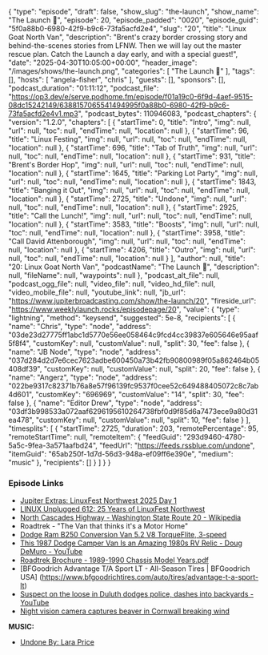 {
  "type": "episode",
  "draft": false,
  "show_slug": "the-launch",
  "show_name": "The Launch 🚀",
  "episode": 20,
  "episode_padded": "0020",
  "episode_guid": "5f0a88b0-6980-42f9-b9c6-73fa5acfd2e4",
  "slug": "20",
  "title": "Linux Goat North Van",
  "description": "Brent's crazy border crossing story and behind-the-scenes stories from LFNW. Then we will lay out the master rescue plan. Catch the Launch a day early, and with a special guest!",
  "date": "2025-04-30T10:05:00+00:00",
  "header_image": "/images/shows/the-launch.png",
  "categories": [
    "The Launch 🚀"
  ],
  "tags": [],
  "hosts": [
    "angela-fisher",
    "chris"
  ],
  "guests": [],
  "sponsors": [],
  "podcast_duration": "01:11:12",
  "podcast_file": "https://op3.dev/e/serve.podhome.fm/episode/f01a19c0-6f9d-4aef-9515-08dc15242149/6388157065541494995f0a88b0-6980-42f9-b9c6-73fa5acfd2e4v1.mp3",
  "podcast_bytes": 110946083,
  "podcast_chapters": {
    "version": "1.2.0",
    "chapters": [
      {
        "startTime": 0,
        "title": "Intro",
        "img": null,
        "url": null,
        "toc": null,
        "endTime": null,
        "location": null
      },
      {
        "startTime": 96,
        "title": "Linux Festing",
        "img": null,
        "url": null,
        "toc": null,
        "endTime": null,
        "location": null
      },
      {
        "startTime": 696,
        "title": "Tab of Truth",
        "img": null,
        "url": null,
        "toc": null,
        "endTime": null,
        "location": null
      },
      {
        "startTime": 931,
        "title": "Brent's Border Hop",
        "img": null,
        "url": null,
        "toc": null,
        "endTime": null,
        "location": null
      },
      {
        "startTime": 1645,
        "title": "Parking Lot Party",
        "img": null,
        "url": null,
        "toc": null,
        "endTime": null,
        "location": null
      },
      {
        "startTime": 1843,
        "title": "Banging it Out",
        "img": null,
        "url": null,
        "toc": null,
        "endTime": null,
        "location": null
      },
      {
        "startTime": 2725,
        "title": "Undone",
        "img": null,
        "url": null,
        "toc": null,
        "endTime": null,
        "location": null
      },
      {
        "startTime": 2925,
        "title": "Call the Lunch!",
        "img": null,
        "url": null,
        "toc": null,
        "endTime": null,
        "location": null
      },
      {
        "startTime": 3583,
        "title": "Boosts",
        "img": null,
        "url": null,
        "toc": null,
        "endTime": null,
        "location": null
      },
      {
        "startTime": 3958,
        "title": "Call David Attenborough",
        "img": null,
        "url": null,
        "toc": null,
        "endTime": null,
        "location": null
      },
      {
        "startTime": 4206,
        "title": "Outro",
        "img": null,
        "url": null,
        "toc": null,
        "endTime": null,
        "location": null
      }
    ],
    "author": null,
    "title": "20: Linux Goat North Van",
    "podcastName": "The Launch 🚀",
    "description": null,
    "fileName": null,
    "waypoints": null
  },
  "podcast_alt_file": null,
  "podcast_ogg_file": null,
  "video_file": null,
  "video_hd_file": null,
  "video_mobile_file": null,
  "youtube_link": null,
  "jb_url": "https://www.jupiterbroadcasting.com/show/the-launch/20",
  "fireside_url": "https://www.weeklylaunch.rocks/episodepage/20",
  "value": {
    "type": "lightning",
    "method": "keysend",
    "suggested": 5e-8,
    "recipients": [
      {
        "name": "Chris",
        "type": "node",
        "address": "03de23d27775ff1abc1d5770e56ee058464c9fcd4cc39837e605646e95aaf5f8f4",
        "customKey": null,
        "customValue": null,
        "split": 30,
        "fee": false
      },
      {
        "name": "JB Node",
        "type": "node",
        "address": "037d284d2d7e6cec7623adbe600450a73b42fb90800989f05a862464b05408df39",
        "customKey": null,
        "customValue": null,
        "split": 20,
        "fee": false
      },
      {
        "name": "Angerz",
        "type": "node",
        "address": "022be9317c82371b76a8e57f96139fc9537f0cee52c649488405072c8c7ab4d601",
        "customKey": "696969",
        "customValue": "14",
        "split": 30,
        "fee": false
      },
      {
        "name": "Editor Drew",
        "type": "node",
        "address": "03df3b998533a072aaf6296195610264738fbf0d9f85d6a7473ece9a80d31ea478",
        "customKey": null,
        "customValue": null,
        "split": 10,
        "fee": false
      }
    ],
    "timesplits": [
      {
        "startTime": 2725,
        "duration": 203,
        "remotePercentage": 95,
        "remoteStartTime": null,
        "remoteItem": {
          "feedGuid": "293d9460-4780-5a5c-9fea-3a571aafbd24",
          "feedUrl": "https://feeds.rssblue.com/undone",
          "itemGuid": "65ab250f-1d7d-56d3-948a-ef09ff6e390e",
          "medium": "music"
        },
        "recipients": []
      }
    ]
  }
}


### Episode Links

* [Jupiter Extras: LinuxFest Northwest 2025 Day 1](https://extras.show/93)
* [LINUX Unplugged 612: 25 Years of LinuxFest Northwest](https://linuxunplugged.com/612)
* [North Cascades Highway - Washington State Route 20 - Wikipedia](https://en.wikipedia.org/wiki/Washington_State_Route_20)
* Roadtrek - "The Van that thinks it's a Motor Home"
* [Dodge Ram B250 Conversion Van 5.2 V8 TorqueFlite, 3-speed](https://www.car.info/en-se/dodge/ram-van/ram-2500-conversion-van-52-v8-23676256#specs)
* [This 1987 Dodge Camper Van Is an Amazing 1980s RV Relic - Doug DeMuro - YouTube](https://www.youtube.com/watch?v=Hc5Jd7OsXX8)
* [Roadtrek Brochure - 1989-1990 Chassis Model Years.pdf](https://www.roadtrek.com/wp-content/uploads/2014/08/Roadtrek_Brochure-1989-1990_chassis_model_years.pdf)
* [BFGoodrich Advantage T/A Sport LT - All-Season Tires | BFGoodrich USA] (https://www.bfgoodrichtires.com/auto/tires/advantage-t-a-sport-lt)
* [Suspect on the loose in Duluth dodges police, dashes into backyards - YouTube](https://www.youtube.com/watch?v=vbxdlHn-JDw)
* [Night vision camera captures beaver in Cornwall breaking wind](https://www.bbc.com/news/videos/cddeg1pp894o)

**MUSIC:**

* [Undone By: Lara Price](https://podcastindex.org/podcast/7164953)
